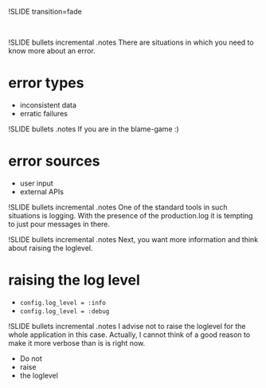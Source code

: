 !SLIDE transition=fade

&nbsp;

!SLIDE bullets incremental
.notes There are situations in which you need to know more about an error.

# error types
* inconsistent data
* erratic failures


!SLIDE bullets
.notes If you are in the blame-game :)

# error sources
* user input
* external APIs


!SLIDE bullets incremental
.notes One of the standard tools in such situations is logging.
With the presence of the production.log it is tempting to just pour messages in there.


!SLIDE bullets incremental
.notes Next, you want more information and think about raising the loglevel.

# raising the log level

* `config.log_level = :info`
* `config.log_level = :debug`


!SLIDE bullets incremental
.notes I advise not to raise the loglevel for the whole application in this case.
Actually, I cannot think of a good reason to make it more verbose than is is right now.

* Do not
* raise
* the loglevel
